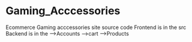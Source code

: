 # Gaming_Acccessories
Ecommerce Gaming acccessories site source code
Frontend is in the src 
Backend is in the 
   -->Accounts
   -->cart
   -->Products
